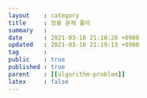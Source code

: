 ```yaml
---
layout    : category
title     : 정올 문제 풀이
summary   : 
date      : 2021-03-18 21:18:28 +0900
updated   : 2021-03-18 21:19:13 +0900
tag       : 
public    : true
published : true
parent    : [[algorithm-problem]]
latex     : false
---
```


